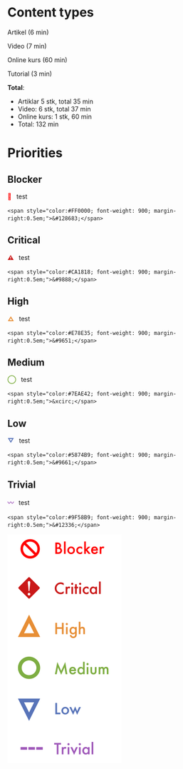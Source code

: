 # Content types

Artikel (6 min)

Video (7 min)

Online kurs (60 min)

Tutorial (3 min)

**Total**:

- Artiklar  5 stk, total 35 min
- Video: 6 stk, total 37 min
- Online kurs: 1 stk, 60 min
- Total: 132 min

# Priorities

## Blocker

<span style="color:#FF0000; font-weight: 900; margin-right:0.5em">&#128683;</span> test

 `<span style="color:#FF0000; font-weight: 900; margin-right:0.5em;">&#128683;</span>`

## Critical

<span style="color:#CA1818; font-weight: 900; margin-right:0.5em;">&#9888;</span> test

 `<span style="color:#CA1818; font-weight: 900; margin-right:0.5em;">&#9888;</span>`

## High
<span style="color:#E78E35; font-weight: 900; margin-right:0.5em;">&#9651;</span> test

 `<span style="color:#E78E35; font-weight: 900; margin-right:0.5em;">&#9651;</span>`

## Medium

<span style="color:#7EAE42; font-weight: 900; margin-right:0.5em;">&xcirc;</span> test

 `<span style="color:#7EAE42; font-weight: 900; margin-right:0.5em;">&xcirc;</span> `

## Low
<span style="color:#5874B9; font-weight: 900; margin-right:0.5em;">&#9661;</span> test

 `<span style="color:#5874B9; font-weight: 900; margin-right:0.5em;">&#9661;</span>`

## Trivial
<span style="color:#9F58B9; font-weight: 900; margin-right:0.5em;">&#12336;</span> test

 `<span style="color:#9F58B9; font-weight: 900; margin-right:0.5em;">&#12336;</span>`

<img src="prios.png" style="zoom:50%;" />